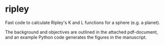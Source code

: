 # ripley
Fast code to calculate Ripley's K and L functions for a sphere (e.g. a planet). 

The background and objectives are outlined in the attached pdf-document, and an example Python code generates the figures in the manuscript. 
